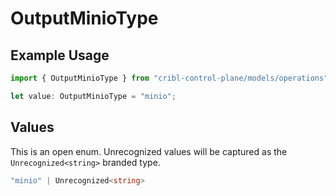 # OutputMinioType

## Example Usage

```typescript
import { OutputMinioType } from "cribl-control-plane/models/operations";

let value: OutputMinioType = "minio";
```

## Values

This is an open enum. Unrecognized values will be captured as the `Unrecognized<string>` branded type.

```typescript
"minio" | Unrecognized<string>
```